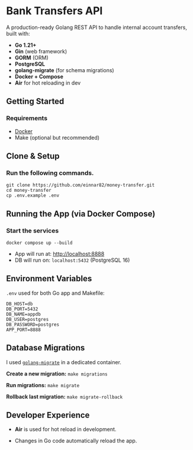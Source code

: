 # Bank Transfers API

A production-ready Golang REST API to handle internal account transfers, built with:

-   **Go 1.21+**
-   **Gin** (web framework)
-   **GORM** (ORM)
-   **PostgreSQL**
-   **golang-migrate** (for schema migrations)
-   **Docker + Compose**
-   **Air** for hot reloading in dev

## Getting Started

### Requirements

-   [Docker](https://www.docker.com/)
-   Make (optional but recommended)

## Clone & Setup

### Run the following commands.

    git clone https://github.com/einnar82/money-transfer.git
    cd money-transfer
    cp .env.example .env

## Running the App (via Docker Compose)

### Start the services

```
docker compose up --build
```
-   App will run at: [http://localhost:8888](http://localhost:8888)
-   DB will run on: `localhost:5432` (PostgreSQL 16)

## Environment Variables

 `.env` used for both Go app and Makefile:

```
DB_HOST=db
DB_PORT=5432
DB_NAME=appdb
DB_USER=postgres
DB_PASSWORD=postgres
APP_PORT=8888
```

## Database Migrations

 I used [`golang-migrate`](https://github.com/golang-migrate/migrate) in a dedicated container.

**Create a new migration:** `make migrations` 

**Run migrations:** `make migrate` 

**Rollback last migration:**  `make migrate-rollback` 


## Developer Experience

-   **Air** is used for hot reload in development.
    
-   Changes in Go code automatically reload the app.